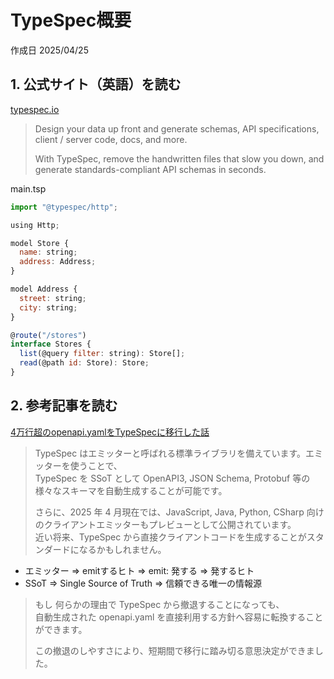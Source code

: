 # TypeSpec概要

作成日 2025/04/25

## 1. 公式サイト（英語）を読む

[typespec.io](https://typespec.io/)

> Design your data up front and generate schemas, API specifications, client / server code, docs, and more.
>
> With TypeSpec, remove the handwritten files that slow you down, and generate standards-compliant API schemas in seconds.

main.tsp

```javascript
import "@typespec/http";

using Http;

model Store {
  name: string;
  address: Address;
}

model Address {
  street: string;
  city: string;
}

@route("/stores")
interface Stores {
  list(@query filter: string): Store[];
  read(@path id: Store): Store;
}
```

## 2. 参考記事を読む

[4万行超のopenapi.yamlをTypeSpecに移行した話](https://zenn.dev/yuta_takahashi/articles/migrate-to-typespec)

> TypeSpec はエミッターと呼ばれる標準ライブラリを備えています。エミッターを使うことで、\
> TypeSpec を SSoT として OpenAPI3, JSON Schema, Protobuf 等の様々なスキーマを自動生成することが可能です。
>
> さらに、2025 年 4 月現在では、JavaScript, Java, Python, CSharp 向けのクライアントエミッターもプレビューとして公開されています。\
> 近い将来、TypeSpec から直接クライアントコードを生成することがスタンダードになるかもしれません。

- エミッター => emitするヒト => emit: 発する => 発するヒト
- SSoT => Single Source of Truth => 信頼できる唯一の情報源

> もし 何らかの理由で TypeSpec から撤退することになっても、\
> 自動生成された openapi.yaml を直接利用する方針へ容易に転換することができます。
>
> この撤退のしやすさにより、短期間で移行に踏み切る意思決定ができました。

